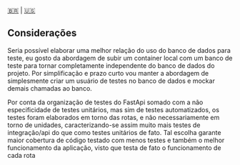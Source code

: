 [🇧🇷](#) | [🇺🇸](README.md) 


## Considerações

Seria possível elaborar uma melhor relação do uso do banco de dados para teste, eu gosto da abordagem de subir um container local com um banco de teste para tornar completamente independente do banco de dados do projeto.
Por simplificação e prazo curto vou manter a abordagem de simplesmente criar um usuário de testes no banco de dados e mockar demais chamadas ao banco.

Por conta da organização de testes do FastApi somado com a não especificidade de testes unitários, mas sim de testes automatizados, os testes foram elaborados em torno das rotas, e não necessariamente em torno de unidades, caracterizando-se assim muito mais testes de integração/api do que como testes unitários de fato. Tal escolha garante maior cobertura de código testado com menos testes e também o melhor funcionamento da aplicação, visto que testa de fato o funcionamento de cada rota